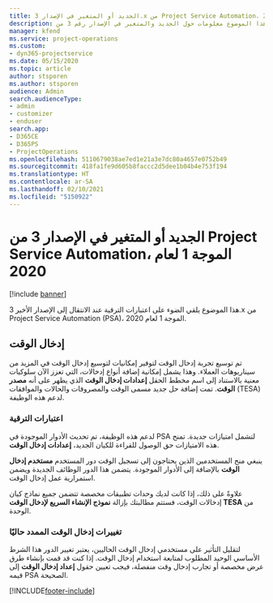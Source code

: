 ```yaml
---
title: الجديد أو المتغير في الإصدار 3.x من Project Service Automation، الموجة 1 لعام 2020
description: يقدم هذا الموضوع معلومات حول الجديد والمتغير في الإصدار رقم 3 من Project Service Automation، الموجة 1 لعام 2020.
manager: kfend
ms.service: project-operations
ms.custom:
- dyn365-projectservice
ms.date: 05/15/2020
ms.topic: article
author: stsporen
ms.author: stsporen
audience: Admin
search.audienceType:
- admin
- customizer
- enduser
search.app:
- D365CE
- D365PS
- ProjectOperations
ms.openlocfilehash: 5110679038ae7ed1e21a3e7dc80a4657e0752b49
ms.sourcegitcommit: 418fa1fe9d605b8faccc2d5dee1b04b4e753f194
ms.translationtype: HT
ms.contentlocale: ar-SA
ms.lasthandoff: 02/10/2021
ms.locfileid: "5150922"
---
```

# <a name="whats-new-or-changed-in-project-service-automation-version-3-wave-1-2020"></a>الجديد أو المتغير في الإصدار 3 من Project Service Automation، الموجة 1 لعام 2020

[!include [banner](../includes/psa-now-project-operations.md)]

هذا الموضوع يلقي الضوء على اعتبارات الترقية عند الانتقال إلى الإصدار الأخير 3.x من Project Service Automation (PSA)، الموجة 1 لعام 2020.

## <a name="time-entry"></a>إدخال الوقت
تم توسيع تجربة إدخال الوقت لتوفير إمكانيات لتوسيع إدخال الوقت في المزيد من سيناريوهات العملاء. وهذا يشمل إمكانية إضافة أنواع إدخالات، التي تعزز الآن سلوكيات معنية بالاستناد إلى اسم مخطط الحقل **إعدادات إدخال الوقت** الذي يظهر على أنه **مصدر الوقت**. تمت إضافة حل جديد مسمى الوقت والمصروفات والحالات والموافقات (TESA) لدعم هذه الوظيفة.

### <a name="upgrade-consideration"></a>اعتبارات الترقية
لدعم هذه الوظيفة، تم تحديث الأدوار الموجودة في PSA لتشمل امتيازات جديدة. تمنح هذه الامتيازات حق الوصول للقراءة للكيان الجديد، **إعدادات إدخال الوقت**.

ينبغي منح المستخدمين الذين يحتاجون إلى تسجيل الوقت دور المستخدم **مستخدم إدخال الوقت** بالإضافة إلى الأدوار الموجودة. يتضمن هذا الدور الوظائف الجديدة ويضمن استمرارية عمل إدخال الوقت.

علاوةً على ذلك، إذا كانت لديك وحدات تطبيقات مخصصة تتضمن جميع نماذج كيان إدخالات الوقت، فستتم مطالبتك بإزالة **نموذج الإنشاء السريع لإدخال الوقت TESA‬‬** من الوحدة.

### <a name="currently-extended-time-entry-changes"></a>تغييرات إدخال الوقت الممدد حاليًا
لتقليل التأثير على مستخدمي إدخال الوقت الحاليين، يعتبر تغيير الدور هذا الشرط الأساسي الوحيد المطلوب لمتابعة استخدام إدخال الوقت. إذا كنت قد قمت بإنشاء طرق عرض مخصصة أو تجارب إدخال وقت منفصلة، فيجب تعيين حقول **إعداد إدخال الوقت** إلى قيمه PSA الصحيحة.


[!INCLUDE[footer-include](../includes/footer-banner.md)]